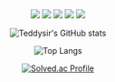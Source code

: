  <div align="center">
  
<img src="https://img.shields.io/badge/Java-007396?style=flat&logo=OpenJDK&logoColor=white"/>
<img src="https://img.shields.io/badge/MySQL-4479A1?style=flat&logo=MySQL&logoColor=white"/>
<img src="https://img.shields.io/badge/Amazon AWS-232F3E?style=flat&logo=Amazon%20AWS&logoColor=white"/>
<img src="https://img.shields.io/badge/SpringBoot-6DB33F?style=flat&logo=SpringBoot&logoColor=white">
<img src="https://img.shields.io/badge/Spring Security-6DB33F?style=flat&logo=SpringSecurity&logoColor=white">

</div>

 <div align="center">
  
  ![Teddysir's GitHub stats](https://github-readme-stats.vercel.app/api?username=Teddysir&show_icons=true&theme=tokyonight)
  
  ![Top Langs](https://github-readme-stats.vercel.app/api/top-langs/?username=Teddysir&layout=compact&theme=tokyonight)

 </div>
 
<div align="center">

[![Solved.ac Profile](http://mazassumnida.wtf/api/generate_badge?boj=sdzx0719)](https://solved.ac/sdzx0719)


